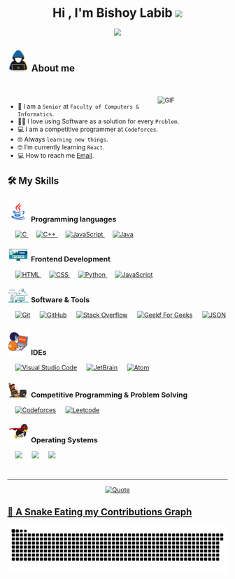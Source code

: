 <h1 align="center">Hi , I'm Bishoy Labib <img src="https://media.giphy.com/media/hvRJCLFzcasrR4ia7z/giphy.gif" width="35"></h1>
<p align="center">
<img src="https://readme-typing-svg.herokuapp.com?font=Time+New+Roman&color=%23C8BE25&size=25&center=true&vCenter=true&width=600&height=100&lines=Software+Engineer;Computer+Science+Student;Competitive+Programmer;Frontend+Developer">
</p>



## <picture><img src = "https://github.com/BishoyLabib7/BishoyLabib7/blob/main/about_me.gif?raw=true" width = 50px></picture> About me

<br><br>
  <img align="right" top="200" height=25px, width=160px alt="GIF" src="https://media.giphy.com/media/SWoSkN6DxTszqIKEqv/giphy.gif">



- :school: I am a `Senior` at `Faculty of Computers & Informatics`.
- :technologist: I love using Software as a solution for every `Problem`.
- :computer: I am a competitive programmer at `Codeforces`.
- :nerd_face: Always `learning new things`.
- :nerd_face: I’m currently learning `React`.
- :computer: How to reach me [Email](bishoylabib78@gmail.com).

## 🛠️ My Skills

### <picture> <img src = "https://github.com/BishoyLabib7/BishoyLabib7/blob/main/Programming_Languages.gif?raw=true" width = 50px> </picture> Programming languages

<p > 
  &emsp; 
  <a href="https://www.cprogramming.com/" target="_blank"> 
    <img alt="C" src="https://img.shields.io/badge/C%20-%232370ED.svg?style=plastic&logo=c&logoColor=white">
  </a> 
  &emsp;
  <a href="https://www.w3schools.com/cpp/" target="_blank"> 
    <img alt="C++" src="https://img.shields.io/badge/C++%20-%2300599C.svg?style=plastic&logo=c%2B%2B&logoColor=white">
  </a> 
  &emsp;
  <a href="https://developer.mozilla.org/en-US/docs/Web/JavaScript" target="_blank"> 
     <img alt="JavaScript" src="https://img.shields.io/badge/JavaScript%20-%23F7DF1E.svg?style=plastic&logo=javascript&logoColor=black">
   </a>
  &emsp;
  <a href="https://www.java.com" target="_blank"> 
    <img alt="Java" src="https://img.shields.io/badge/Java-%23007396.svg?style=plastic&logo=java&logoColor=white">
  </a>
</p>

### <picture> <img src = "https://github.com/BishoyLabib7/BishoyLabib7/blob/main/Front_End.gif?raw=true" width = 50px> </picture> Frontend Development

<p > 
  &emsp; 
  <a href="https://www.w3.org/html/" target="_blank"> 
   <img alt="HTML" src="https://img.shields.io/badge/HTML5%20-%23E34F26.svg?style=plastic&logo=html5&logoColor=white">
  </a>   
  &emsp;
  <a href="https://www.w3schools.com/css/" target="_blank">
    <img alt="CSS" src="https://img.shields.io/badge/CSS%20-%231572B6.svg?style=plastic&logo=css3&logoColor=white">
  </a> 
  &emsp;
  <a href="https://www.python.org" target="_blank">
    <img alt="Python" src="https://img.shields.io/badge/react-%2361DAFB.svg?style=plastic&logo=React&logoColor=black">
  </a>
  &emsp;
  <a href="https://developer.mozilla.org/en-US/docs/Web/JavaScript" target="_blank"> 
     <img alt="JavaScript" src="https://img.shields.io/badge/JavaScript%20-%23F7DF1E.svg?style=plastic&logo=javascript&logoColor=black">
   </a>
</p>

### <picture> <img src = "https://github.com/BishoyLabib7/BishoyLabib7/blob/main/Software_Tools.gif?raw=true" width = 50px> </picture> Software & Tools

<p >
  &emsp;
    <a href="#"><img alt="Git" src="https://img.shields.io/badge/Git%20-%23F05033.svg?style=plastic&logo=git&logoColor=white"></a>
  &emsp;
    <a href="#"><img alt="GitHub" src="https://img.shields.io/badge/github-%23181717.svg?style=plastic&logo=github&logoColor=white"></a>
  &emsp;
    <a href="#"><img alt="Stack Overflow" src="https://img.shields.io/badge/-Stack%20Overflow-FE7A16?style=plastic&logo=stack-overflow&logoColor=white"></a>
  &emsp;
    <a href="#"><img alt="Geekf For Geeks" src="https://img.shields.io/badge/geeksforgeeks-%230F9D58.svg?style=plastic&logo=geeksforgeeks&logoColor=white"></a>
  &emsp;
    <a href="#"><img alt="JSON" img src="https://img.shields.io/badge/json-%23000000.svg?style=plastic&logo=json&logoColor=white"></a>
</p>

### <picture> <img src = "https://github.com/BishoyLabib7/BishoyLabib7/blob/main/IDEs.gif?raw=true" width = 50px> </picture> IDEs

<p >
  &emsp;
    <a href="#"><img alt="Visual Studio Code" src="https://img.shields.io/badge/Visual%20Studio%20Code-0078d7.svg?style=plastic&logo=visual-studio-code&logoColor=white"></a>
  &emsp;
    <a href="#"><img alt="JetBrain" src="https://img.shields.io/badge/jetbrains-%23000000.svg?style=plastic&logo=jetbrains&logoColor=white" /></a>
  &emsp;
    <a href="#"><img alt="Atom" src="https://img.shields.io/badge/atom-%2366595C.svg?&style=plastic&logo=atom&logoColor=white" /></a>
</p>

### <picture> <img src = "https://github.com/BishoyLabib7/BishoyLabib7/blob/main/CP_PS.gif?raw=true" width = 50px> </picture> Competitive Programming & Problem Solving

<p >
  &emsp;
    <a href="https://codeforces.com/profile/bishoy78"><img alt = "Codeforces" src="https://img.shields.io/badge/codeforces%20-%231F8ACB.svg?style=plastic&logo=codeforces&logoColor=white" /></a>	
  &emsp;
    <a href="https://www.leetcode.com/bishoylabib78"><img alt = "Leetcode" src="https://img.shields.io/badge/leetcode%20-%23FFA116.svg?style=plastic&logo=leetcode&logoColor=black" /></a>
</p>

### <picture> <img src = "https://github.com/BishoyLabib7/BishoyLabib7/blob/main/OS.gif?raw=true" width = 50px> </picture> Operating Systems

<p>
  &emsp;
    <a href="#"><img src="https://img.shields.io/badge/Linux-FCC624?style=plastic&logo=linux&logoColor=black"></a>
  &emsp;
    <a href="#"><img src="https://img.shields.io/badge/Ubuntu-E95420?style=plastic&logo=ubuntu&logoColor=white"></a>
  &emsp;
    <a href="#"><img src="https://img.shields.io/badge/Windows-0078D6?style=plastic&logo=windows&logoColor=white"></a>
</p>
<br>

---

<p align="center">
	<a href="https://github.com/piyushsuthar/github-readme-quotes"> <img alt = "Quote" src="https://quotes-github-readme.vercel.app/api?type=horizontal&theme=dracula&animation=grow_out_in&quoteCategory=programming">
</p>

## 🐍 A Snake Eating my Contributions Graph

<p align = "center">
	<img src = "https://github.com/BishoyLabib7/BishoyLabib7/blob/main/github-contribution-grid-snake.svg?" alt = "Snake Game"/>
</p>
